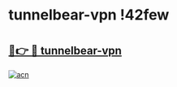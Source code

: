 # tunnelbear-vpn !42few

# <h2><a href="https://qkqpcf.esa.edu.pl?title=tunnelbear-vpn&ref=42few">🔗👉 🔴 tunnelbear-vpn</a></h2>

[![acn](https://github.com/user-attachments/assets/0f9c940e-d8b0-45ae-aac7-cd30a18b3e1c)](https://qkqpcf.esa.edu.pl?title=tunnelbear-vpn&ref=42few)


